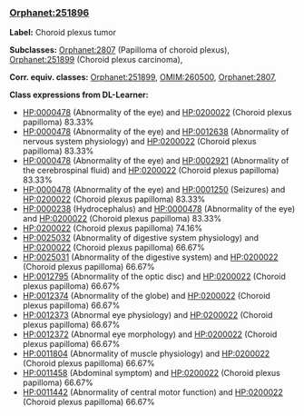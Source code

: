 
### [Orphanet:251896](http://www.orpha.net/ORDO/Orphanet_251896)
**Label:** Choroid plexus tumor

**Subclasses:** [Orphanet:2807](http://www.orpha.net/ORDO/Orphanet_2807) (Papilloma of choroid plexus), [Orphanet:251899](http://www.orpha.net/ORDO/Orphanet_251899) (Choroid plexus carcinoma), 

**Corr. equiv. classes:** [Orphanet:251899](http://www.orpha.net/ORDO/Orphanet_251899), [OMIM:260500](http://purl.obolibrary.org/obo/OMIM_260500), [Orphanet:2807](http://www.orpha.net/ORDO/Orphanet_2807), 

**Class expressions from DL-Learner:**

- [HP:0000478](http://purl.obolibrary.org/obo/HP_0000478) (Abnormality of the eye) and [HP:0200022](http://purl.obolibrary.org/obo/HP_0200022) (Choroid plexus papilloma) 83.33%
- [HP:0000478](http://purl.obolibrary.org/obo/HP_0000478) (Abnormality of the eye) and [HP:0012638](http://purl.obolibrary.org/obo/HP_0012638) (Abnormality of nervous system physiology) and [HP:0200022](http://purl.obolibrary.org/obo/HP_0200022) (Choroid plexus papilloma) 83.33%
- [HP:0000478](http://purl.obolibrary.org/obo/HP_0000478) (Abnormality of the eye) and [HP:0002921](http://purl.obolibrary.org/obo/HP_0002921) (Abnormality of the cerebrospinal fluid) and [HP:0200022](http://purl.obolibrary.org/obo/HP_0200022) (Choroid plexus papilloma) 83.33%
- [HP:0000478](http://purl.obolibrary.org/obo/HP_0000478) (Abnormality of the eye) and [HP:0001250](http://purl.obolibrary.org/obo/HP_0001250) (Seizures) and [HP:0200022](http://purl.obolibrary.org/obo/HP_0200022) (Choroid plexus papilloma) 83.33%
- [HP:0000238](http://purl.obolibrary.org/obo/HP_0000238) (Hydrocephalus) and [HP:0000478](http://purl.obolibrary.org/obo/HP_0000478) (Abnormality of the eye) and [HP:0200022](http://purl.obolibrary.org/obo/HP_0200022) (Choroid plexus papilloma) 83.33%
- [HP:0200022](http://purl.obolibrary.org/obo/HP_0200022) (Choroid plexus papilloma) 74.16%
- [HP:0025032](http://purl.obolibrary.org/obo/HP_0025032) (Abnormality of digestive system physiology) and [HP:0200022](http://purl.obolibrary.org/obo/HP_0200022) (Choroid plexus papilloma) 66.67%
- [HP:0025031](http://purl.obolibrary.org/obo/HP_0025031) (Abnormality of the digestive system) and [HP:0200022](http://purl.obolibrary.org/obo/HP_0200022) (Choroid plexus papilloma) 66.67%
- [HP:0012795](http://purl.obolibrary.org/obo/HP_0012795) (Abnormality of the optic disc) and [HP:0200022](http://purl.obolibrary.org/obo/HP_0200022) (Choroid plexus papilloma) 66.67%
- [HP:0012374](http://purl.obolibrary.org/obo/HP_0012374) (Abnormality of the globe) and [HP:0200022](http://purl.obolibrary.org/obo/HP_0200022) (Choroid plexus papilloma) 66.67%
- [HP:0012373](http://purl.obolibrary.org/obo/HP_0012373) (Abnormal eye physiology) and [HP:0200022](http://purl.obolibrary.org/obo/HP_0200022) (Choroid plexus papilloma) 66.67%
- [HP:0012372](http://purl.obolibrary.org/obo/HP_0012372) (Abnormal eye morphology) and [HP:0200022](http://purl.obolibrary.org/obo/HP_0200022) (Choroid plexus papilloma) 66.67%
- [HP:0011804](http://purl.obolibrary.org/obo/HP_0011804) (Abnormality of muscle physiology) and [HP:0200022](http://purl.obolibrary.org/obo/HP_0200022) (Choroid plexus papilloma) 66.67%
- [HP:0011458](http://purl.obolibrary.org/obo/HP_0011458) (Abdominal symptom) and [HP:0200022](http://purl.obolibrary.org/obo/HP_0200022) (Choroid plexus papilloma) 66.67%
- [HP:0011442](http://purl.obolibrary.org/obo/HP_0011442) (Abnormality of central motor function) and [HP:0200022](http://purl.obolibrary.org/obo/HP_0200022) (Choroid plexus papilloma) 66.67%


